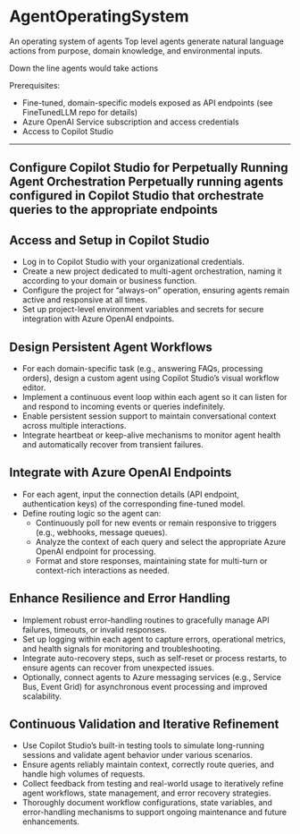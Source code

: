 # AgentOperatingSystem
An operating system of agents
Top level agents generate natural language actions from purpose, domain knowledge, and environmental inputs.

Down the line agents would take actions

Prerequisites:
  - Fine-tuned, domain-specific models exposed as API endpoints (see FineTunedLLM repo for details)
  - Azure OpenAI Service subscription and access credentials
  - Access to Copilot Studio

-----------------------------------------------------------
Configure Copilot Studio for Perpetually Running Agent Orchestration
Perpetually running agents configured in Copilot Studio that orchestrate queries to the appropriate endpoints
-----------------------------------------------------------

## Access and Setup in Copilot Studio
- Log in to Copilot Studio with your organizational credentials.
- Create a new project dedicated to multi-agent orchestration, naming it according to your domain or business function.
- Configure the project for “always-on” operation, ensuring agents remain active and responsive at all times.
- Set up project-level environment variables and secrets for secure integration with Azure OpenAI endpoints.

## Design Persistent Agent Workflows
- For each domain-specific task (e.g., answering FAQs, processing orders), design a custom agent using Copilot Studio’s visual workflow editor.
- Implement a continuous event loop within each agent so it can listen for and respond to incoming events or queries indefinitely.
- Enable persistent session support to maintain conversational context across multiple interactions.
- Integrate heartbeat or keep-alive mechanisms to monitor agent health and automatically recover from transient failures.

## Integrate with Azure OpenAI Endpoints
- For each agent, input the connection details (API endpoint, authentication keys) of the corresponding fine-tuned model.
- Define routing logic so the agent can:
  - Continuously poll for new events or remain responsive to triggers (e.g., webhooks, message queues).
  - Analyze the context of each query and select the appropriate Azure OpenAI endpoint for processing.
  - Format and store responses, maintaining state for multi-turn or context-rich interactions as needed.

## Enhance Resilience and Error Handling
- Implement robust error-handling routines to gracefully manage API failures, timeouts, or invalid responses.
- Set up logging within each agent to capture errors, operational metrics, and health signals for monitoring and troubleshooting.
- Integrate auto-recovery steps, such as self-reset or process restarts, to ensure agents can recover from unexpected issues.
- Optionally, connect agents to Azure messaging services (e.g., Service Bus, Event Grid) for asynchronous event processing and improved scalability.

## Continuous Validation and Iterative Refinement
- Use Copilot Studio’s built-in testing tools to simulate long-running sessions and validate agent behavior under various scenarios.
- Ensure agents reliably maintain context, correctly route queries, and handle high volumes of requests.
- Collect feedback from testing and real-world usage to iteratively refine agent workflows, state management, and error recovery strategies.
- Thoroughly document workflow configurations, state variables, and error-handling mechanisms to support ongoing maintenance and future enhancements.
